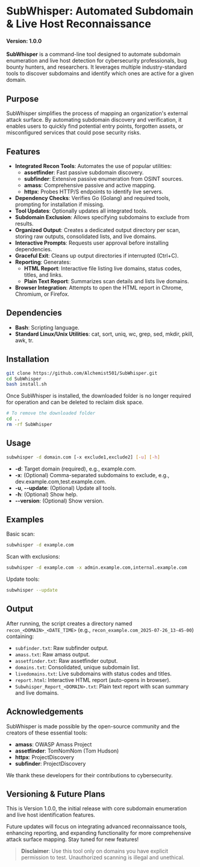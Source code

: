 # SubWhisper: Automated Subdomain & Live Host Reconnaissance

#### Version: 1.0.0

**SubWhisper** is a command-line tool designed to automate subdomain enumeration and live host detection for cybersecurity professionals, bug bounty hunters, and researchers. It leverages multiple industry-standard tools to discover subdomains and identify which ones are active for a given domain.

## Purpose

SubWhisper simplifies the process of mapping an organization's external attack surface. By automating subdomain discovery and verification, it enables users to quickly find potential entry points, forgotten assets, or misconfigured services that could pose security risks.

## Features

- **Integrated Recon Tools**: Automates the use of popular utilities:
  - **assetfinder**: Fast passive subdomain discovery.
  - **subfinder**: Extensive passive enumeration from OSINT sources.
  - **amass**: Comprehensive passive and active mapping.
  - **httpx**: Probes HTTP/S endpoints to identify live servers.
- **Dependency Checks**: Verifies Go (Golang) and required tools, prompting for installation if missing.
- **Tool Updates**: Optionally updates all integrated tools.
- **Subdomain Exclusion**: Allows specifying subdomains to exclude from results.
- **Organized Output**: Creates a dedicated output directory per scan, storing raw outputs, consolidated lists, and live domains.
- **Interactive Prompts**: Requests user approval before installing dependencies.
- **Graceful Exit**: Cleans up output directories if interrupted (Ctrl+C).
- **Reporting**: Generates:
  - **HTML Report**: Interactive file listing live domains, status codes, titles, and links.
  - **Plain Text Report**: Summarizes scan details and lists live domains.
- **Browser Integration**: Attempts to open the HTML report in Chrome, Chromium, or Firefox.

## Dependencies

- **Bash**: Scripting language.
- **Standard Linux/Unix Utilities**: cat, sort, uniq, wc, grep, sed, mkdir, pkill, awk, tr.

## Installation

```bash
git clone https://github.com/Alchemist501/SubWhisper.git
cd SubWhisper
bash install.sh
```

Once SubWhisper is installed, the downloaded folder is no longer required for operation and can be deleted to reclaim disk space.

```bash
# To remove the downloaded folder
cd ..
rm -rf SubWhisper
```

## Usage

```bash
subwhisper -d domain.com [-x exclude1,exclude2] [-u] [-h]
```

- **-d**: Target domain (required), e.g., example.com.
- **-x**: (Optional) Comma-separated subdomains to exclude, e.g., dev.example.com,test.example.com.
- **-u**, **--update**: (Optional) Update all tools.
- **-h**: (Optional) Show help.
- **--version**: (Optional) Show version.

## Examples

Basic scan:

```bash
subwhisper -d example.com
```

Scan with exclusions:

```bash
subwhisper -d example.com -x admin.example.com,internal.example.com
```

Update tools:

```bash
subwhisper --update
```

## Output

After running, the script creates a directory named `recon_<DOMAIN>_<DATE_TIME>` (e.g., `recon_example.com_2025-07-26_13-45-00`) containing:

- `subfinder.txt`: Raw subfinder output.
- `amass.txt`: Raw amass output.
- `assetfinder.txt`: Raw assetfinder output.
- `domains.txt`: Consolidated, unique subdomain list.
- `livedomains.txt`: Live subdomains with status codes and titles.
- `report.html`: Interactive HTML report (auto-opens in browser).
- `Subwhisper_Report_<DOMAIN>.txt`: Plain text report with scan summary and live domains.

## Acknowledgements

SubWhisper is made possible by the open-source community and the creators of these essential tools:

- **amass**: OWASP Amass Project
- **assetfinder**: TomNomNom (Tom Hudson)
- **httpx**: ProjectDiscovery
- **subfinder**: ProjectDiscovery

We thank these developers for their contributions to cybersecurity.

## Versioning & Future Plans

This is Version 1.0.0, the initial release with core subdomain enumeration and live host identification features.

Future updates will focus on integrating advanced reconnaissance tools, enhancing reporting, and expanding functionality for more comprehensive attack surface mapping. Stay tuned for new features!

> **Disclaimer**: Use this tool only on domains you have explicit permission to test. Unauthorized scanning is illegal and unethical.
